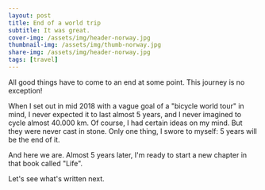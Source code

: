 ```yaml
---
layout: post
title: End of a world trip
subtitle: It was great. 
cover-img: /assets/img/header-norway.jpg
thumbnail-img: /assets/img/thumb-norway.jpg
share-img: /assets/img/header-norway.jpg
tags: [travel]
---
```


All good things have to come to an end at some point. This journey is no exception!

When I set out in mid 2018 with a vague goal of a "bicycle world tour" in mind, I never expected it to last almost 5 years, and I never imagined to cycle almost 40.000 km. Of course, I had certain ideas on my mind. But they were never cast in stone. Only one thing, I swore to myself: 5 years will be the end of it.

And here we are. Almost 5 years later, I'm ready to start a new chapter in that book called "Life".

Let's see what's written next.
